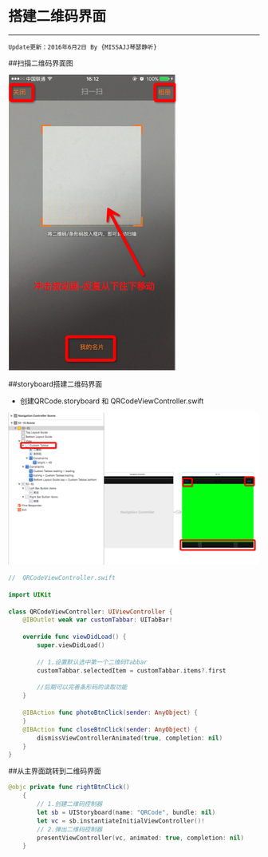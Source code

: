 #  搭建二维码界面

---
```objc
Update更新：2016年6月2日 By {MISSAJJ琴瑟静听} 
```
##扫描二维码界面图

![Images](images/二维码界面需求图.png)


##storyboard搭建二维码界面
- 创建QRCode.storyboard 和 QRCodeViewController.swift

 
![image](images/storyboard搭建二维码界面.png)
 

```swift 
//  QRCodeViewController.swift 

import UIKit

class QRCodeViewController: UIViewController {
    @IBOutlet weak var customTabbar: UITabBar!

    override func viewDidLoad() {
        super.viewDidLoad()

        // 1.设置默认选中第一个二维码Tabbar
        customTabbar.selectedItem = customTabbar.items?.first
        
        //后期可以完善条形码的读取功能
    }

    @IBAction func photoBtnClick(sender: AnyObject) {
    }
    @IBAction func closeBtnClick(sender: AnyObject) {
        dismissViewControllerAnimated(true, completion: nil)
    }
}

```
##从主界面跳转到二维码界面

```swift
@objc private func rightBtnClick()
    {
        // 1.创建二维码控制器
        let sb = UIStoryboard(name: "QRCode", bundle: nil)
        let vc = sb.instantiateInitialViewController()!
        // 2.弹出二维码控制器
        presentViewController(vc, animated: true, completion: nil)
    }

```

